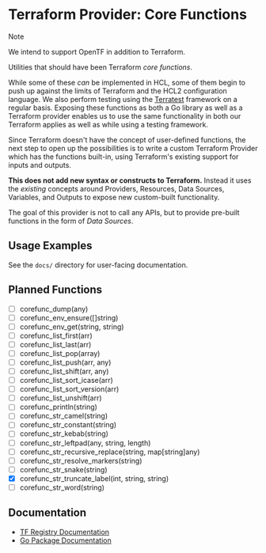 # Terraform Provider: Core Functions

> [!NOTE]
> We intend to support OpenTF in addition to Terraform.

Utilities that should have been Terraform _core functions_.

While some of these _can_ be implemented in HCL, some of them begin to push up against the limits of Terraform and the HCL2 configuration language. We also perform testing using the [Terratest](https://terratest.gruntwork.io) framework on a regular basis. Exposing these functions as both a Go library as well as a Terraform provider enables us to use the same functionality in both our Terraform applies as well as while using a testing framework.

Since Terraform doesn't have the concept of user-defined functions, the next step to open up the possibilities is to write a custom Terraform Provider which has the functions built-in, using Terraform's existing support for inputs and outputs.

**This does not add new syntax or constructs to Terraform.** Instead it uses the _existing_ concepts around Providers, Resources, Data Sources, Variables, and Outputs to expose new custom-built functionality.

The goal of this provider is not to call any APIs, but to provide pre-built functions in the form of _Data Sources_.

## Usage Examples

See the `docs/` directory for user-facing documentation.

## Planned Functions

* [ ] corefunc_dump(any)
* [ ] corefunc_env_ensure([]string)
* [ ] corefunc_env_get(string, string)
* [ ] corefunc_list_first(arr)
* [ ] corefunc_list_last(arr)
* [ ] corefunc_list_pop(array)
* [ ] corefunc_list_push(arr, any)
* [ ] corefunc_list_shift(arr, any)
* [ ] corefunc_list_sort_icase(arr)
* [ ] corefunc_list_sort_version(arr)
* [ ] corefunc_list_unshift(arr)
* [ ] corefunc_println(string)
* [ ] corefunc_str_camel(string)
* [ ] corefunc_str_constant(string)
* [ ] corefunc_str_kebab(string)
* [ ] corefunc_str_leftpad(any, string, length)
* [ ] corefunc_str_recursive_replace(string, map[string]any)
* [ ] corefunc_str_resolve_markers(string)
* [ ] corefunc_str_snake(string)
* [X] corefunc_str_truncate_label(int, string, string)
* [ ] corefunc_str_word(string)

## Documentation

* [TF Registry Documentation](https://registry.terraform.io/providers/northwood-labs/corefunc/)
* [Go Package Documentation](https://pkg.go.dev/github.com/northwood-labs/terraform-provider-corefunc)
